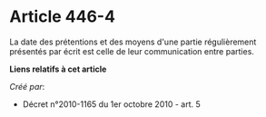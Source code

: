 # Article 446-4

La date des prétentions et des moyens d'une partie régulièrement présentés par écrit est celle de leur communication entre
parties.

**Liens relatifs à cet article**

_Créé par_:

  - Décret n°2010-1165 du 1er octobre 2010 - art. 5
